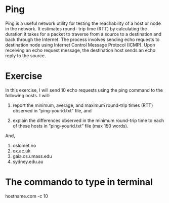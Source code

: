 # Ping

Ping is a useful network utility for testing the reachability of a host or node in the network. It estimates round-
trip time (RTT) by calculating the duration it takes for a packet to traverse from a source to a destination and
back through the Internet. The process involves sending echo requests to destination node using Internet Control
Message Protocol (ICMP). Upon receiving an echo request message, the destination host sends an echo reply to the
source.

# Exercise
In this exercise, I will send 10 echo requests using the ping command to the following hosts. I will:
1. report the minimum, average, and maximum round-trip times (RTT) observed in ”ping-yourid.txt” file,
and

2. explain the differences observed in the minimum round-trip time to each of these hosts in ”ping-yourid.txt”
file (max 150 words).

And,
1. oslomet.no
2. ox.ac.uk
3. gaia.cs.umass.edu
4. sydney.edu.au


# The commando to type in terminal

hostname.com -c 10
